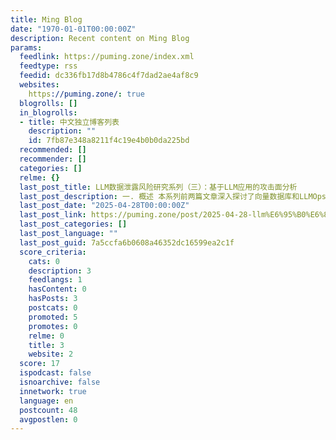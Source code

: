 ```yaml
---
title: Ming Blog
date: "1970-01-01T00:00:00Z"
description: Recent content on Ming Blog
params:
  feedlink: https://puming.zone/index.xml
  feedtype: rss
  feedid: dc336fb17d8b4786c4f7dad2ae4af8c9
  websites:
    https://puming.zone/: true
  blogrolls: []
  in_blogrolls:
  - title: 中文独立博客列表
    description: ""
    id: 7fb87e348a8211f4c19e4b0b0da225bd
  recommended: []
  recommender: []
  categories: []
  relme: {}
  last_post_title: LLM数据泄露风险研究系列（三）：基于LLM应用的攻击面分析
  last_post_description: 一. 概述 本系列前两篇文章深入探讨了向量数据库和LLMOps在全球的暴露面及攻击面，本文作为第三篇，将重点关注当前主流大模型应用的安全风险。如
  last_post_date: "2025-04-28T00:00:00Z"
  last_post_link: https://puming.zone/post/2025-04-28-llm%E6%95%B0%E6%8D%AE%E6%B3%84%E9%9C%B2%E9%A3%8E%E9%99%A9%E7%A0%94%E7%A9%B6%E7%B3%BB%E5%88%97%E4%B8%89%E5%9F%BA%E4%BA%8Ellm%E5%BA%94%E7%94%A8%E7%9A%84%E6%94%BB%E5%87%BB%E9%9D%A2%E5%88%86%E6%9E%90/
  last_post_categories: []
  last_post_language: ""
  last_post_guid: 7a5ccfa6b0608a46352dc16599ea2c1f
  score_criteria:
    cats: 0
    description: 3
    feedlangs: 1
    hasContent: 0
    hasPosts: 3
    postcats: 0
    promoted: 5
    promotes: 0
    relme: 0
    title: 3
    website: 2
  score: 17
  ispodcast: false
  isnoarchive: false
  innetwork: true
  language: en
  postcount: 48
  avgpostlen: 0
---
```

